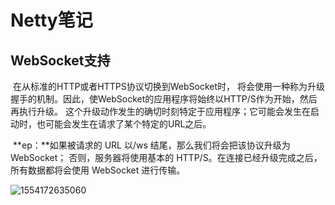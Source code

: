 # Netty笔记

## WebSocket支持

​	在从标准的HTTP或者HTTPS协议切换到WebSocket时， 将会使用一种称为升级握手的机制。因此，使WebSocket的应用程序将始终以HTTP/S作为开始，然后再执行升级。 这个升级动作发生的确切时刻特定于应用程序；它可能会发生在启动时，也可能会发生在请求了某个特定的URL之后。 

​	**ep：**如果被请求的 URL 以/ws 结尾，那么我们将会把该协议升级为 WebSocket； 否则，服务器将使用基本的 HTTP/S。在连接已经升级完成之后，所有数据都将会使用 WebSocket 进行传输。 

![1554172635060](C:\Users\imwf\AppData\Roaming\Typora\typora-user-images\1554172635060.png)

